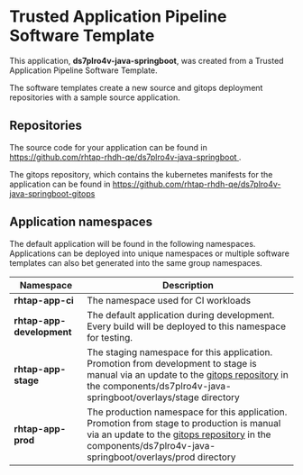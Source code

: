 # Trusted Application Pipeline Software Template

This application, **ds7plro4v-java-springboot**, was created from a Trusted Application Pipeline Software Template.

The software templates create a new source and gitops deployment repositories with a sample source application. 

## Repositories

The source code for your application can be found in [https://github.com/rhtap-rhdh-qe/ds7plro4v-java-springboot ](https://github.com/rhtap-rhdh-qe/ds7plro4v-java-springboot ).
 
The gitops repository, which contains the kubernetes manifests for the application can be found in 
[https://github.com/rhtap-rhdh-qe/ds7plro4v-java-springboot-gitops ](https://github.com/rhtap-rhdh-qe/ds7plro4v-java-springboot-gitops ) 

## Application namespaces 

The default application will be found in the following namespaces. Applications can be deployed into unique namespaces or multiple software templates can also bet generated into the same group namespaces.  

|  Namespace   |  Description   |  
| -------- | -------- |
| **rhtap-app-ci** | The namespace used for CI workloads |
| **rhtap-app-development** | The default application during development. Every build will be deployed to this namespace for testing. |
| **rhtap-app-stage** | The staging namespace for this application. Promotion from development to stage is manual via an update to the [gitops repository](https://github.com/rhtap-rhdh-qe/ds7plro4v-java-springboot-gitops ) in the components/ds7plro4v-java-springboot/overlays/stage directory |
| **rhtap-app-prod** | The production namespace for this application. Promotion from stage to production is manual via an update to the [gitops repository](https://github.com/rhtap-rhdh-qe/ds7plro4v-java-springboot-gitops ) in the components/ds7plro4v-java-springboot/overlays/prod directory |